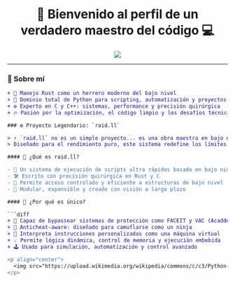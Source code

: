 <h1 align="center">🚀 Bienvenido al perfil de un verdadero maestro del código 💻</h1>

<p align="center">
  <img src="https://readme-typing-svg.herokuapp.com?font=Fira+Code&size=28&pause=1000&color=00FFD9&center=true&vCenter=true&width=800&lines=Experto+en+Rust%2C+C%2C+C%2B%2B+y+Python;Arquitecto+de+sistemas+rápidos+como+el+viento;Fanático+del+rendimiento+y+la+eficiencia;Bienvenido+a+mi+repositorio%21" />
</p>

---

### 🧠 Sobre mí

```diff
+ 🧰 Manejo Rust como un herrero moderno del bajo nivel
+ 🔧 Dominio total de Python para scripting, automatización y proyectos visuales
+ ⚙️ Experto en C y C++: sistemas, performance y precisión quirúrgica
+ 🔥 Pasión por la optimización, el código limpio y los desafíos técnicos

### ⚙️ Proyecto Legendario: `raid.ll`

> ⚡ `raid.ll` no es un simple proyecto... es una obra maestra en bajo nivel.  
> Diseñado para el rendimiento puro, este sistema redefine los límites del control y la ejecución dinámica.

#### 🧬 ¿Qué es raid.ll?

- 🧠 Un sistema de ejecución de scripts ultra rápidos basado en bajo nivel
- 🛠️ Escrito con precisión quirúrgica en Rust y C
- 🔗 Permite acceso controlado y eficiente a estructuras de bajo nivel
- 🧩 Modular, expansible y creado con visión a largo plazo

#### 🚨 ¿Por qué es único?

```diff
+ 🚀 Capaz de bypassear sistemas de protección como FACEIT y VAC (Acaddemicamente)
+ 🦾 Anticheat-aware: diseñado para camuflarse como un ninja
+ 🧬 Interpreta instrucciones personalizadas como una máquina virtual
+ 💡 Permite lógica dinámica, control de memoria y ejecución embebida
+ 🕹️ Usado para simulación, automatización y control avanzado

<p align="center">
  <img src="https://upload.wikimedia.org/wikipedia/commons/c/c3/Python-logo-notext.svg" width="200" alt="Python Logo"/>
</p>


